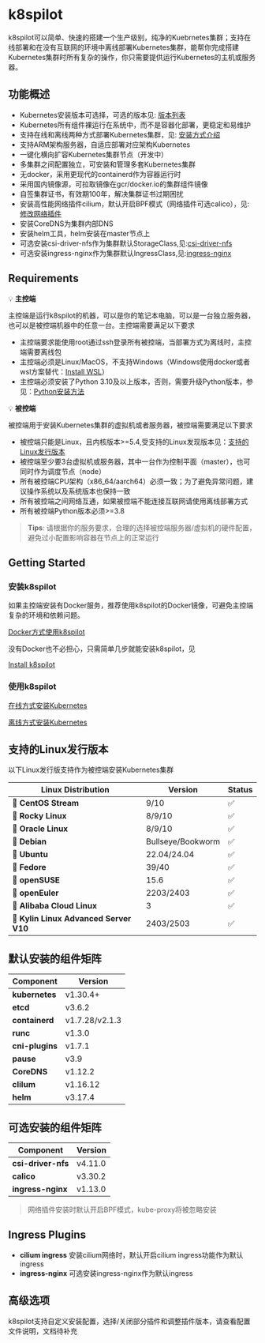 # k8spilot
k8spilot可以简单、快速的搭建一个生产级别，纯净的Kuebrnetes集群；支持在线部署和在没有互联网的环境中离线部署Kubernetes集群，能帮你完成搭建Kubernetes集群时所有复杂的操作，你只需要提供运行Kubernetes的主机或服务器。

## 功能概述
+ Kubernetes安装版本可选择，可选的版本见: [版本列表](https://dl.k8spilot.icu/kubernetes/kube-versions)
+ Kubernetes所有组件裸运行在系统中，而不是容器化部署，更稳定和易维护
+ 支持在线和离线两种方式部署Kubernetes集群，见: [安装方式介绍](#安装方式介绍)
+ 支持ARM架构服务器，自适应部署对应架构Kubernetes
+ 一键化横向扩容Kubernetes集群节点（开发中）
+ 多集群之间配置独立，可安装和管理多套Kubernetes集群
+ 无docker，采用更现代的containerd作为容器运行时
+ 采用国内镜像源，可拉取镜像在gcr/docker.io的集群组件镜像
+ 自签集群证书，有效期100年，解决集群证书过期困扰
+ 安装高性能网络插件cilium，默认开启BPF模式（网络插件可选calico），见: [修改网络插件](#)
+ 安装CoreDNS为集群内部DNS
+ 安装helm工具，helm安装在master节点上
+ 可选安装csi-driver-nfs作为集群默认StorageClass,见:[csi-driver-nfs](#csi-driver-nfs)
+ 可选安装ingress-nginx作为集群默认IngressClass,见:[ingress-nginx](#ingress-nginx)


## Requirements

:bulb: **主控端**  

主控端是运行k8spilot的机器，可以是你的笔记本电脑，可以是一台独立服务器，也可以是被控端机器中的任意一台。主控端需要满足以下要求  

+ 主控端要求能使用root通过ssh登录所有被控端，当部署方式为离线时，主控端需要离线包
+ 主控端必须是Linux/MacOS，不支持Windows（Windows使用docker或者wsl方案替代：[Install WSL](https://learn.microsoft.com/en-us/windows/wsl/install)）
+ 主控端必须安装了Python 3.10及以上版本，否则，需要升级Python版本，参见：[Python安装方法](docs/getting_started/install-python.md)    

:bulb: **被控端**  

被控端用于安装Kubernetes集群的虚拟机或者服务器，被控端需要满足以下要求  

+ 被控端只能是Linux，且内核版本>=5.4,受支持的Linux发现版本见：[支持的Linux发行版本](#支持的Linux发行版本)
+ 被控端至少要3台虚拟机或服务器，其中一台作为控制平面（master），也可同时作为调度节点（node）
+ 所有被控端CPU架构（x86_64/aarch64）必须一致；为了避免异常问题，建议操作系统以及系统版本也保持一致
+ 所有被控端之间网络互通，如果被控端不能连接互联网请使用离线部署方式
+ 所有被控端Python版本必须>=3.8

> **Tips**: 请根据你的服务要求，合理的选择被控端服务器/虚拟机的硬件配置，避免过小配置影响容器在节点上的正常运行

## Getting Started

### 安装k8spilot
如果主控端安装有Docker服务，推荐使用k8spilot的Docker镜像，可避免主控端复杂的环境和依赖问题。

[Docker方式使用k8spilot](docs/getting_started/getting-started-docker-online.md)

没有Docker也不必担心，只需简单几步就能安装k8spilot，见

[Install k8spilot](docs/getting_started/install-k8spilot.md)

### 使用k8spilot

[在线方式安装Kubernetes](docs/getting_started/getting-started-online.md)

[离线方式安装Kubernetes](docs/getting_started/getting-started-offline.md)

## 支持的Linux发行版本
以下Linux发行版支持作为被控端安装Kubernetes集群  

|Linux Distribution | Version | Status |
| - | - | - |
| :penguin: **CentOS Stream** | 9/10 | :white_check_mark: |
| :penguin: **Rocky Linux** | 8/9/10 | :white_check_mark: |
| :penguin: **Oracle Linux** | 8/9/10 | :white_check_mark: |
| :penguin: **Debian** | Bullseye/Bookworm | :white_check_mark: |
| :penguin: **Ubuntu** | 22.04/24.04 | :white_check_mark: |
| :penguin: **Fedore** | 39/40 | :white_check_mark: |
| :penguin: **openSUSE** | 15.6 | :white_check_mark: | 
| :penguin: **openEuler** | 2203/2403 | :white_check_mark: |
| :penguin: **Alibaba Cloud Linux** | 3 | :white_check_mark: |
| :penguin: **Kylin Linux Advanced Server V10** | 2403/2503 | :white_check_mark: |

## 默认安装的组件矩阵
| Component | Version |
| - | - |
| **kubernetes** | v1.30.4+ |
| **etcd** | v3.6.2 |
| **containerd** | v1.7.28/v2.1.3 |
| **runc** | v1.3.0 |
| **cni-plugins** | v1.7.1 |
| **pause** | v3.9 |
| **CoreDNS** | v1.12.2 |
| **clilum** | v1.16.12 |
| **helm** | v3.17.4 |

## 可选安装的组件矩阵
| Component | Version |
| - | - |
| **csi-driver-nfs** | v4.11.0 |
| **calico** | v3.30.2 |
| **ingress-nginx** | v1.13.0 |

> 网络插件安装时默认开启BPF模式，kube-proxy将被忽略安装

## Ingress Plugins
+ **cilium ingress** 安装cilium网络时，默认开启cilium ingress功能作为默认ingress
+ **ingress-nginx** 可选安装ingress-nginx作为默认ingress

## 高级选项
k8spilot支持自定义安装配置，选择/关闭部分插件和调整插件版本，请查看配置文件说明，文档待补充